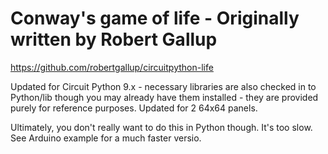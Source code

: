 # Conway's game of life - Originally written by Robert Gallup
https://github.com/robertgallup/circuitpython-life

Updated for Circuit Python 9.x - necessary libraries are also checked
in to Python/lib though you may already have them installed - they are
provided purely for reference purposes.  Updated for 2 64x64 panels.

Ultimately, you don't really want to do this in Python though.  It's too
slow.  See Arduino example for a much faster versio.
